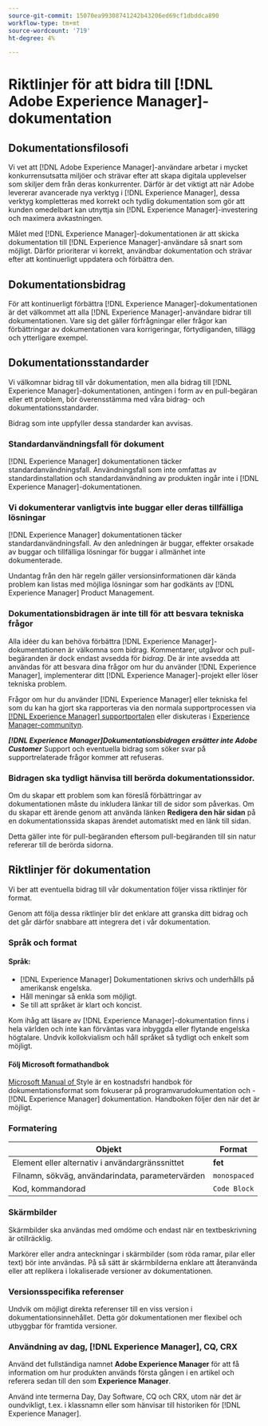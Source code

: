 ```yaml
---
source-git-commit: 15070ea99308741242b43206ed69cf1dbddca890
workflow-type: tm+mt
source-wordcount: '719'
ht-degree: 4%

---
```

# Riktlinjer för att bidra till [!DNL Adobe Experience Manager]-dokumentation

## Dokumentationsfilosofi

Vi vet att [!DNL Adobe Experience Manager]-användare arbetar i mycket konkurrensutsatta miljöer och strävar efter att skapa digitala upplevelser som skiljer dem från deras konkurrenter. Därför är det viktigt att när Adobe levererar avancerade nya verktyg i [!DNL Experience Manager], dessa verktyg kompletteras med korrekt och tydlig dokumentation som gör att kunden omedelbart kan utnyttja sin [!DNL Experience Manager]-investering och maximera avkastningen.

Målet med [!DNL Experience Manager]-dokumentationen är att skicka dokumentation till [!DNL Experience Manager]-användare så snart som möjligt. Därför prioriterar vi korrekt, användbar dokumentation och strävar efter att kontinuerligt uppdatera och förbättra den.

## Dokumentationsbidrag

För att kontinuerligt förbättra [!DNL Experience Manager]-dokumentationen är det välkommet att alla [!DNL Experience Manager]-användare bidrar till dokumentationen. Vare sig det gäller förfrågningar eller frågor kan förbättringar av dokumentationen vara korrigeringar, förtydliganden, tillägg och ytterligare exempel.

## Dokumentationsstandarder

Vi välkomnar bidrag till vår dokumentation, men alla bidrag till [!DNL Experience Manager]-dokumentationen, antingen i form av en pull-begäran eller ett problem, bör överensstämma med våra bidrag- och dokumentationsstandarder.

Bidrag som inte uppfyller dessa standarder kan avvisas.

### Standardanvändningsfall för dokument

[!DNL Experience Manager] dokumentationen täcker standardanvändningsfall. Användningsfall som inte omfattas av standardinstallation och standardanvändning av produkten ingår inte i [!DNL Experience Manager]-dokumentationen.

### Vi dokumenterar vanligtvis inte buggar eller deras tillfälliga lösningar

[!DNL Experience Manager] dokumentationen täcker standardanvändningsfall. Av den anledningen är buggar, effekter orsakade av buggar och tillfälliga lösningar för buggar i allmänhet inte dokumenterade.

Undantag från den här regeln gäller versionsinformationen där kända problem kan listas med möjliga lösningar som har godkänts av [!DNL Experience Manager] Product Management.

### Dokumentationsbidragen är inte till för att besvara tekniska frågor

Alla idéer du kan behöva förbättra [!DNL Experience Manager]-dokumentationen är välkomna som bidrag. Kommentarer, utgåvor och pull-begäranden är dock endast avsedda för *bidrag*. De är inte avsedda att användas för att besvara dina frågor om hur du använder [!DNL Experience Manager], implementerar ditt [!DNL Experience Manager]-projekt eller löser tekniska problem.

Frågor om hur du använder [!DNL Experience Manager] eller tekniska fel som du kan ha gjort ska rapporteras via den normala supportprocessen via [[!DNL Experience Manager] supportportalen](https://experienceleague.adobe.com/sv?support-solution=Experience+Manager#support) eller diskuteras i [Experience Manager-communityn](https://experienceleaguecommunities.adobe.com/t5/adobe-experience-manager/ct-p/adobe-experience-manager-community).

***[!DNL Experience Manager]Dokumentationsbidragen ersätter inte Adobe Customer*** Support och eventuella bidrag som söker svar på supportrelaterade frågor kommer att refuseras.

### Bidragen ska tydligt hänvisa till berörda dokumentationssidor.

Om du skapar ett problem som kan föreslå förbättringar av dokumentationen måste du inkludera länkar till de sidor som påverkas. Om du skapar ett ärende genom att använda länken **Redigera den här sidan** på en dokumentationssida skapas ärendet automatiskt med en länk till sidan.

Detta gäller inte för pull-begäranden eftersom pull-begäranden till sin natur refererar till de berörda sidorna.

## Riktlinjer för dokumentation

Vi ber att eventuella bidrag till vår dokumentation följer vissa riktlinjer för format.

Genom att följa dessa riktlinjer blir det enklare att granska ditt bidrag och det går därför snabbare att integrera det i vår dokumentation.

### Språk och format

#### Språk:

* [!DNL Experience Manager] Dokumentationen skrivs och underhålls på amerikansk engelska.
* Håll meningar så enkla som möjligt.
* Se till att språket är klart och koncist.

Kom ihåg att läsare av [!DNL Experience Manager]-dokumentation finns i hela världen och inte kan förväntas vara inbyggda eller flytande engelska högtalare. Undvik kollokvialism och håll språket så tydligt och enkelt som möjligt.

#### Följ Microsoft formathandbok

[Microsoft Manual of ](https://docs.microsoft.com/en-us/style-guide/welcome/) Style är en kostnadsfri handbok för dokumentationsformat som fokuserar på programvarudokumentation och - [!DNL Experience Manager] dokumentation. Handboken följer den när det är möjligt.

### Formatering

| Objekt | Format |
|---|---|
| Element eller alternativ i användargränssnittet | **fet** |
| Filnamn, sökväg, användarindata, parametervärden | `monospaced` |
| Kod, kommandorad | ```Code Block``` |

### Skärmbilder

Skärmbilder ska användas med omdöme och endast när en textbeskrivning är otillräcklig.

Markörer eller andra anteckningar i skärmbilder (som röda ramar, pilar eller text) bör inte användas. På så sätt är skärmbilderna enklare att återanvända eller att replikera i lokaliserade versioner av dokumentationen.

### Versionsspecifika referenser

Undvik om möjligt direkta referenser till en viss version i dokumentationsinnehållet. Detta gör dokumentationen mer flexibel och utbyggbar för framtida versioner.

### Användning av dag, [!DNL Experience Manager], CQ, CRX

Använd det fullständiga namnet **Adobe Experience Manager** för att få information om hur produkten används första gången i en artikel och referera sedan till den som **Experience Manager**.

Använd inte termerna Day, Day Software, CQ och CRX, utom när det är oundvikligt, t.ex. i klassnamn eller som hänvisar till historiken för [!DNL Experience Manager].

